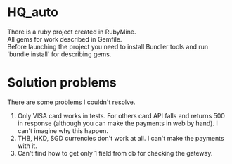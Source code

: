 # HQ_auto
There is a ruby project created in RubyMine.<br>
All gems for work described in Gemfile.<br>
Before launching the project you need to install Bundler tools and run 'bundle install' for describing gems.

# Solution problems
There are some problems I couldn't resolve.<br>
1. Only VISA card works in tests. For others card API falls and returns 500 in response (although you can make the payments in web by hand). I can't imagine why this happen.<br>
2. THB, HKD, SGD currencies don't work at all. I can't make the payments with it.<br>
3. Can't find how to get only 1 field from db for checking the gateway.
